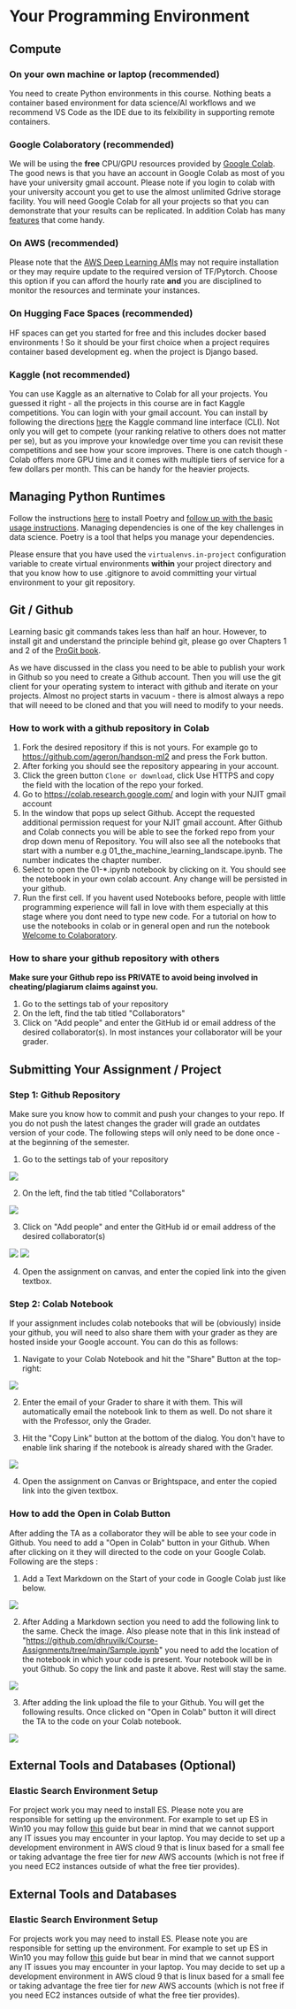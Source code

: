 # Your Programming Environment

## Compute

### On your own machine or laptop (recommended)

You need to create Python environments in  this course. Nothing beats a container based environment for data science/AI workflows and we recommend VS Code as the IDE due to its felxibility in supporting remote containers. 

### Google Colaboratory (recommended)

We will be using the **free** CPU/GPU resources provided by [Google Colab](https://colab.research.google.com). The good news is that you have an account in Google Colab as most of you have your university gmail account. Please note if you login to colab with your university account you get to use the almost unlimited Gdrive storage facility. You will need Google Colab for all your projects so that you can demonstrate that your results can be replicated.  In addition Colab has many [features](https://colab.research.google.com/notebooks/basic_features_overview.ipynb) that come handy. 

### On AWS  (recommended)

Please note that the [AWS Deep Learning AMIs](https://docs.aws.amazon.com/dlami/latest/devguide/ubuntu18-04.html) may not require installation or they may require update to the required version of TF/Pytorch. Choose this option if you can afford the hourly rate **and** you are disciplined to monitor the resources and terminate your instances.  

### On Hugging Face Spaces (recommended)

HF spaces can get you started for free and this includes docker based environments ! So it should be your first choice when a project requires container based development eg. when the project is Django based.

### Kaggle (not recommended)

You can use Kaggle as an alternative to Colab for all your projects. You guessed it right - all the projects in this course are in fact Kaggle competitions.  You can login with your gmail account. You can install by following the directions [here](https://github.com/Kaggle/kaggle-api) the Kaggle command line interface (CLI).  Not only you will get to compete (your ranking relative to others does not matter per se), but as you improve your knowledge over time you can revisit these competitions and see how your score improves.  There is one catch though - Colab offers more GPU time and it comes with multiple tiers of service for a few dollars per month. This can be handy for the heavier projects.  

## Managing Python Runtimes

Follow the instructions [here](https://python-poetry.org/docs/) to install Poetry and [follow up with the basic usage instructions](https://python-poetry.org/docs/basic-usage/). Managing dependencies is one of the key challenges in data science. Poetry is a tool that helps you manage your dependencies.

Please ensure that you have used the `virtualenvs.in-project` configuration variable to create virtual environments **within** your project directory and that you know how to use .gitignore to avoid committing your virtual environment to your git repository.


## Git / Github

Learning basic git commands takes less than half an hour. However, to install git and understand the principle behind git, please go over Chapters 1 and 2 of the [ProGit book](https://git-scm.com/book/en/v2).

As we have discussed in the class you need to be able to publish your work in Github so you need to create a Github account. Then you will use the git client for your operating system to interact with github and iterate on your projects.  Almost no project starts in vacuum - there is almost always a repo  that will neeed to be cloned and that you will need to modify to your needs. 

### How to work with a github repository in Colab

1. Fork the desired repository if this is not yours. For example go to https://github.com/ageron/handson-ml2 and press the Fork button. 
2. After forking you should see the repository appearing in your account. 
3. Click the green button `Clone or download`, click Use HTTPS and copy the field with the location of the repo your forked. 
4. Go to https://colab.research.google.com/ and login with your NJIT gmail account
5. In the window that pops up select Github. Accept the requested additional permission request for your NJIT gmail account. After Github and Colab connects you will be able to see the forked repo from your drop down menu of Repository. You will also see all the notebooks that start with a number e.g 01_the_machine_learning_landscape.ipynb. The number indicates the chapter number. 
6. Select to open the 01-*.ipynb notebook by clicking on it. You should see the notebook in your own colab account. Any change will be persisted in your github. 
7. Run the first cell. If you havent used Notebooks before, people with little programming experience will fall in love with them especially at this stage where you dont need to type new code. For a tutorial on how to use the notebooks in colab or in general open and run the notebook [Welcome to Colaboratory](https://colab.research.google.com/notebooks/intro.ipynb).

### How to share your github repository with others

**Make sure your Github repo iss PRIVATE to avoid being involved in cheating/plagiarum claims against you.**

1. Go to the settings tab of your repository
2. On the left, find the tab titled "Collaborators"
3. Click on "Add people" and enter the GitHub id or email address of the desired collaborator(s). In most instances your collaborator will be your grader.

## Submitting Your Assignment / Project

### Step 1: Github Repository 

Make sure you know how to commit and push your changes to your repo. If you do not push the latest changes the grader will grade an outdates version of your code. The following steps will only need to be done once - at the beginning of the semester.

1. Go to the settings tab of your repository

![](./images/AddGitSt1.png)

2. On the left, find the tab titled "Collaborators"

![](./images/AddGitSt2.png)

3. Click on "Add people" and enter the GitHub id or email address of the desired collaborator(s)

![](./images/AddGitSt3.png)
![](./images/AddGitSt4.png)

4. Open the assignment on canvas, and enter the copied link into the given textbox.


### Step 2: Colab Notebook

If your assignment includes colab notebooks that will be (obviously) inside your github, you will need to also share them with your grader as they are hosted inside your Google account. You can do this as follows:

1. Navigate to your Colab Notebook and hit the "Share" Button at the top-right:

![](./images/AddColabSt1.png)

2. Enter the email of your Grader to share it with them. This will automatically email the notebook link to them as well. Do not share it with the Professor, only the Grader.

3. Hit the "Copy Link" button at the bottom of the dialog. You don't have to enable link sharing if the notebook is already shared with the Grader.

![](./images/AddColabSt3.png)

4. Open the assignment on Canvas or Brightspace, and enter the copied link into the given textbox. 

### How to add the Open in  Colab Button

After adding the TA as a collaborator they will be able to see your code in Github. You need to add a "Open in Colab" button in your Github. When after clicking on it they will directed to the code on your Google Colab. Following are the steps :

1. Add a Text Markdown on the Start of your code in Google Colab just like below.

![](./images/Open1.png)

2. After Adding a Markdown section you need to add the following link to the same. Check the image. Also please note that in this link
instead of "https://github.com/dhruvilk/Course-Assignments/tree/main/Sample.ipynb" you need to add the location of the notebook in which your code is present. Your notebook will be in yout Github. So copy the link and paste it above. Rest will stay the same.

![](./images/Open2.png)

3. After adding the link upload the file to your Github. You will get the following results. Once clicked on "Open in Colab" button it will direct the TA to the code on your Colab notebook. 

![](./images/Open3.png)


## External Tools and Databases (Optional)

### Elastic Search Environment Setup

For project work you may need to install ES. Please note you are responsible for setting up the environment. For example to set up ES in Win10 you may follow [this](https://www.youtube.com/watch?v=hzaG2Uq60uw) guide but bear in mind that we cannot support any IT issues you may encounter in your laptop. You may decide to set up a development environment in AWS cloud 9 that is linux based for a small fee or taking advantage the free tier for _new_ AWS accounts (which is not free if you need EC2 instances outside of what the free tier provides).




## External Tools and Databases

### Elastic Search Environment Setup

For projects work you may need to install ES. Please note you are responsible for setting up the environment. For example to set up ES in Win10 you may follow [this](https://www.youtube.com/watch?v=hzaG2Uq60uw) guide but bear in mind that we cannot support any IT issues you may encounter in your laptop. You may decide to set up a development environment in AWS cloud 9 that is linux based for a small fee or taking advantage the free tier for _new_ AWS accounts (which is not free if you need EC2 instances outside of what the free tier provides).

